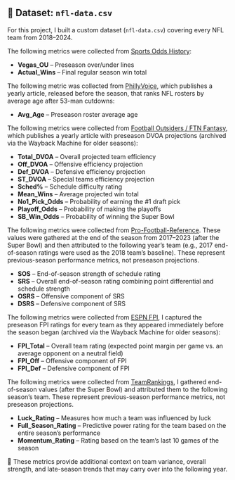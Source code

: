 ## 📂 Dataset: `nfl-data.csv`

For this project, I built a custom dataset (`nfl-data.csv`) covering every NFL team from 2018–2024.  

The following metrics were collected from [Sports Odds History](https://www.sportsoddshistory.com/nfl-regular-season-win-total-results-by-team/):
- **Vegas_OU** – Preseason over/under lines 
- **Actual_Wins** – Final regular season win total

The following metric was collected from [PhillyVoice](https://www.phillyvoice.com/ranking-nfl-teams-age-after-53-man-cutdowns-2024-edition/), which publishes a yearly article, released before the season, that ranks NFL rosters by average age after 53-man cutdowns:
- **Avg_Age** – Preseason roster average age

The following metrics were collected from [Football Outsiders / FTN Fantasy](https://ftnfantasy.com/nfl/2024-dvoa-projections), which publishes a yearly article with preseason DVOA projections (archived via the Wayback Machine for older seasons): 
- **Total_DVOA** – Overall projected team efficiency  
- **Off_DVOA** – Offensive efficiency projection  
- **Def_DVOA** – Defensive efficiency projection  
- **ST_DVOA** – Special teams efficiency projection  
- **Sched%** – Schedule difficulty rating  
- **Mean_Wins** – Average projected win total  
- **No1_Pick_Odds** – Probability of earning the #1 draft pick  
- **Playoff_Odds** – Probability of making the playoffs  
- **SB_Win_Odds** – Probability of winning the Super Bowl  

The following metrics were collected from [Pro-Football-Reference](https://www.pro-football-reference.com/years/2023/index.htm). These values were gathered at the end of the season from 2017–2023 (after the Super Bowl) and then attributed to the following year’s team (e.g., 2017 end-of-season  ratings were used as the 2018 team’s baseline). These represent previous-season performance metrics, not preseason projections.    
- **SOS** – End-of-season strength of schedule rating  
- **SRS** – Overall end-of-season rating combining point differential and schedule strength  
- **OSRS** – Offensive component of SRS  
- **DSRS** – Defensive component of SRS  

The following metrics were collected from [ESPN FPI](https://www.espn.com/nfl/fpi), I captured the preseason FPI ratings for every team as they appeared immediately before the season began (archived via the Wayback Machine for older seasons):  
- **FPI_Total** – Overall team rating (expected point margin per game vs. an average opponent on a neutral field)  
- **FPI_Off** – Offensive component of FPI  
- **FPI_Def** – Defensive component of FPI 

The following metrics were collected from [TeamRankings](https://www.teamrankings.com/nfl/), I gathered end-of-season values (after the Super Bowl) and attributed them to the following season’s team. These represent previous-season performance metrics, not preseason projections.    
- **Luck_Rating** – Measures how much a team was influenced by luck
- **Full_Season_Rating** – Predictive power rating for the team based on the entire season’s performance  
- **Momentum_Rating** – Rating based on the team’s last 10 games of the season  

📌 These metrics provide additional context on team variance, overall strength, and late-season trends that may carry over into the following year.  



